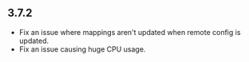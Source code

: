 ## 3.7.2

- Fix an issue where mappings aren't updated when remote config is updated.
- Fix an issue causing huge CPU usage.